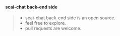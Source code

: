 #### scai-chat back-end side

> - scai-chat back-end side is an open source. <br/>
> - feel free to explore. <br/>
> - pull requests are welcome. <br/>
